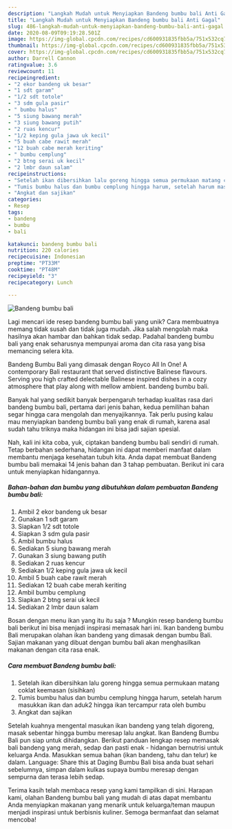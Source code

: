 ```yaml
---
description: "Langkah Mudah untuk Menyiapkan Bandeng bumbu bali Anti Gagal"
title: "Langkah Mudah untuk Menyiapkan Bandeng bumbu bali Anti Gagal"
slug: 486-langkah-mudah-untuk-menyiapkan-bandeng-bumbu-bali-anti-gagal
date: 2020-08-09T09:19:28.501Z
image: https://img-global.cpcdn.com/recipes/cd600931835fbb5a/751x532cq70/bandeng-bumbu-bali-foto-resep-utama.jpg
thumbnail: https://img-global.cpcdn.com/recipes/cd600931835fbb5a/751x532cq70/bandeng-bumbu-bali-foto-resep-utama.jpg
cover: https://img-global.cpcdn.com/recipes/cd600931835fbb5a/751x532cq70/bandeng-bumbu-bali-foto-resep-utama.jpg
author: Darrell Cannon
ratingvalue: 3.6
reviewcount: 11
recipeingredient:
- "2 ekor bandeng uk besar"
- "1 sdt garam"
- "1/2 sdt totole"
- "3 sdm gula pasir"
- " bumbu halus"
- "5 siung bawang merah"
- "3 siung bawang putih"
- "2 ruas kencur"
- "1/2 keping gula jawa uk kecil"
- "5 buah cabe rawit merah"
- "12 buah cabe merah keriting"
- " bumbu cemplung"
- "2 btng serai uk kecil"
- "2 lmbr daun salam"
recipeinstructions:
- "Setelah ikan dibersihkan lalu goreng hingga semua permukaan matang coklat keemasan (sisihkan)"
- "Tumis bumbu halus dan bumbu cemplung hingga harum, setelah harum masukkan ikan dan aduk2 hingga ikan tercampur rata oleh bumbu"
- "Angkat dan sajikan"
categories:
- Resep
tags:
- bandeng
- bumbu
- bali

katakunci: bandeng bumbu bali 
nutrition: 220 calories
recipecuisine: Indonesian
preptime: "PT33M"
cooktime: "PT48M"
recipeyield: "3"
recipecategory: Lunch

---
```



![Bandeng bumbu bali](https://img-global.cpcdn.com/recipes/cd600931835fbb5a/751x532cq70/bandeng-bumbu-bali-foto-resep-utama.jpg)

Lagi mencari ide resep bandeng bumbu bali yang unik? Cara membuatnya memang tidak susah dan tidak juga mudah. Jika salah mengolah maka hasilnya akan hambar dan bahkan tidak sedap. Padahal bandeng bumbu bali yang enak seharusnya mempunyai aroma dan cita rasa yang bisa memancing selera kita.

Bandeng Bumbu Bali yang dimasak dengan Royco All In One! A contemporary Bali restaurant that served distinctive Balinese flavours. Serving you high crafted delectable Balinese inspired dishes in a cozy atmosphere that play along with mellow ambient. bandeng bumbu bali.

Banyak hal yang sedikit banyak berpengaruh terhadap kualitas rasa dari bandeng bumbu bali, pertama dari jenis bahan, kedua pemilihan bahan segar hingga cara mengolah dan menyajikannya. Tak perlu pusing kalau mau menyiapkan bandeng bumbu bali yang enak di rumah, karena asal sudah tahu triknya maka hidangan ini bisa jadi sajian spesial.


Nah, kali ini kita coba, yuk, ciptakan bandeng bumbu bali sendiri di rumah. Tetap berbahan sederhana, hidangan ini dapat memberi manfaat dalam membantu menjaga kesehatan tubuh kita. Anda dapat membuat Bandeng bumbu bali memakai 14 jenis bahan dan 3 tahap pembuatan. Berikut ini cara untuk menyiapkan hidangannya.

<!--inarticleads1-->

##### Bahan-bahan dan bumbu yang dibutuhkan dalam pembuatan Bandeng bumbu bali:

1. Ambil 2 ekor bandeng uk besar
1. Gunakan 1 sdt garam
1. Siapkan 1/2 sdt totole
1. Siapkan 3 sdm gula pasir
1. Ambil  bumbu halus
1. Sediakan 5 siung bawang merah
1. Gunakan 3 siung bawang putih
1. Sediakan 2 ruas kencur
1. Sediakan 1/2 keping gula jawa uk kecil
1. Ambil 5 buah cabe rawit merah
1. Sediakan 12 buah cabe merah keriting
1. Ambil  bumbu cemplung
1. Siapkan 2 btng serai uk kecil
1. Sediakan 2 lmbr daun salam


Bosan dengan menu ikan yang itu itu saja ? Mungkin resep bandeng bumbu bali berikut ini bisa menjadi inspirasi memasak hari ini. Ikan bandeng bumbu Bali merupakan olahan ikan bandeng yang dimasak dengan bumbu Bali. Sajian makanan yang dibuat dengan bumbu bali akan menghasilkan makanan dengan cita rasa enak. 

<!--inarticleads2-->

##### Cara membuat Bandeng bumbu bali:

1. Setelah ikan dibersihkan lalu goreng hingga semua permukaan matang coklat keemasan (sisihkan)
1. Tumis bumbu halus dan bumbu cemplung hingga harum, setelah harum masukkan ikan dan aduk2 hingga ikan tercampur rata oleh bumbu
1. Angkat dan sajikan


Setelah kuahnya mengental masukan ikan bandeng yang telah digoreng, masak sebentar hingga bumbu meresap lalu angkat. Ikan Bandeng Bumbu Bali pun siap untuk dihidangkan. Berikut panduan lengkap resep memasak bali bandeng yang merah, sedap dan pasti enak - hidangan bernutrisi untuk keluarga Anda. Masukkan semua bahan (ikan bandeng, tahu dan telur) ke dalam. Language: Share this at Daging Bumbu Bali bisa anda buat sehari sebelumnya, simpan dalam kulkas supaya bumbu meresap dengan sempurna dan terasa lebih sedap. 

Terima kasih telah membaca resep yang kami tampilkan di sini. Harapan kami, olahan Bandeng bumbu bali yang mudah di atas dapat membantu Anda menyiapkan makanan yang menarik untuk keluarga/teman maupun menjadi inspirasi untuk berbisnis kuliner. Semoga bermanfaat dan selamat mencoba!
